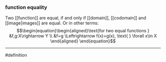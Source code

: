 ### function equality
Two [[function]] are equal, if and only if [[domain]],  [[codomain]] and [[image|images]] are equal. Or in other terms: $$\begin{equation}\begin{aligned}\text{for two equal functions } &f,g:X\rightarrow Y \\ &f=g \Leftrightarrow f(x)=g(x), \text{ } \forall x\in X \end{aligned} \end{equation}$$
***
#definition 

